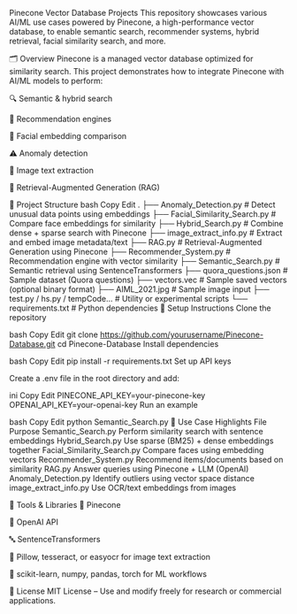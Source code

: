 Pinecone Vector Database Projects
This repository showcases various AI/ML use cases powered by Pinecone, a high-performance vector database, to enable semantic search, recommender systems, hybrid retrieval, facial similarity search, and more.

🗂️ Overview
Pinecone is a managed vector database optimized for similarity search. This project demonstrates how to integrate Pinecone with AI/ML models to perform:

🔍 Semantic & hybrid search

🎯 Recommendation engines

🧠 Facial embedding comparison

⚠️ Anomaly detection

🧾 Image text extraction

🤖 Retrieval-Augmented Generation (RAG)

📁 Project Structure
bash
Copy
Edit
.
├── Anomaly_Detection.py            # Detect unusual data points using embeddings
├── Facial_Similarity_Search.py    # Compare face embeddings for similarity
├── Hybrid_Search.py               # Combine dense + sparse search with Pinecone
├── image_extract_info.py          # Extract and embed image metadata/text
├── RAG.py                         # Retrieval-Augmented Generation using Pinecone
├── Recommender_System.py          # Recommendation engine with vector similarity
├── Semantic_Search.py             # Semantic retrieval using SentenceTransformers
├── quora_questions.json           # Sample dataset (Quora questions)
├── vectors.vec                    # Sample saved vectors (optional binary format)
├── AIML_2021.jpg                  # Sample image input
├── test.py / hs.py / tempCode... # Utility or experimental scripts
└── requirements.txt               # Python dependencies
🔧 Setup Instructions
Clone the repository

bash
Copy
Edit
git clone https://github.com/yourusername/Pinecone-Database.git
cd Pinecone-Database
Install dependencies

bash
Copy
Edit
pip install -r requirements.txt
Set up API keys

Create a .env file in the root directory and add:

ini
Copy
Edit
PINECONE_API_KEY=your-pinecone-key
OPENAI_API_KEY=your-openai-key
Run an example

bash
Copy
Edit
python Semantic_Search.py
🚀 Use Case Highlights
File	Purpose
Semantic_Search.py	Perform similarity search with sentence embeddings
Hybrid_Search.py	Use sparse (BM25) + dense embeddings together
Facial_Similarity_Search.py	Compare faces using embedding vectors
Recommender_System.py	Recommend items/documents based on similarity
RAG.py	Answer queries using Pinecone + LLM (OpenAI)
Anomaly_Detection.py	Identify outliers using vector space distance
image_extract_info.py	Use OCR/text embeddings from images

🧪 Tools & Libraries
🧠 Pinecone

🤖 OpenAI API

🔤 SentenceTransformers

📸 Pillow, tesseract, or easyocr for image text extraction

🧰 scikit-learn, numpy, pandas, torch for ML workflows

📜 License
MIT License – Use and modify freely for research or commercial applications.
